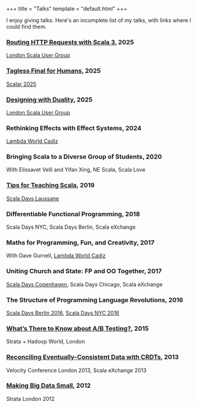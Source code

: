 +++
title = "Talks"
template = "default.html"
+++

I enjoy giving talks. Here's an incomplete list of my talks, with links where I could find them.

### [Routing HTTP Requests with Scala 3](/talks/routing-http-requests-with-scala-3/index.html), 2025 
[London Scala User Group](https://www.meetup.com/london-scala/events/307818435/)

### [Tagless Final for Humans](/talks/tagless-final-for-humans/index.html), 2025
[Scalar 2025](https://www.scalar-conf.com/)

### [Designing with Duality](/talks/designing-with-duality/index.html), 2025
[London Scala User Group](https://www.meetup.com/london-scala/events/306237082/)

### Rethinking Effects with Effect Systems, 2024
[Lambda World Cadiz][lambda-world-cadiz-2024]

### Bringing Scala to a Diverse Group of Students, 2020
With Elissavet Velli and Yifan Xing, NE Scala, Scala Love

### [Tips for Teaching Scala](/posts/2019-06-20-tips-for-teaching-scala.html), 2019
[Scala Days Laussane][scala-days-lausanne-2019]

### Differentiable Functional Programming, 2018
Scala Days NYC, Scala Days Berlin, Scala eXchange

### Maths for Programming, Fun, and Creativity, 2017
With Dave Gurnell, [Lambda World Cadiz][lambda-world-cadiz-2017]

### Uniting Church and State: FP and OO Together, 2017
[Scala Days Copenhagen][scala-days-copenhagen-2017], Scala Days Chicago, Scala eXchange

### The Structure of Programming Language Revolutions, 2016
[Scala Days Berlin 2016][scala-days-berlin-2016], [Scala Days NYC 2016][scala-days-nyc-2016]

### [What’s There to Know about A/B Testing?](/posts/2015-05-14-strata-hadoop-world), 2015
Strata + Hadoop World, London

### [Reconciling Eventually-Consistent Data with CRDTs](/posts/2013-12-20-crdts-for-fun-and-eventual-profit), 2013
Velocity Conference London 2013, Scala eXchange 2013

### [Making Big Data Small](/posts/2012-10-01-strata-slides), 2012
Strata London 2012

[lambda-world-cadiz-2024]: https://www.youtube.com/watch?v=T26Yd-rURLs
[lambda-world-cadiz-2017]: https://www.youtube.com/watch?v=4AbSJfu6S8M
[scala-days-copenhagen-2017]: https://www.youtube.com/watch?v=IO5MD62dQbI
[scala-days-berlin-2016]: https://www.youtube.com/watch?v=bL-CcjKW1lw
[scala-days-nyc-2016]: https://www.youtube.com/watch?v=AL1J5AT4pfY
[scala-days-lausanne-2019]: https://portal.klewel.com/watch/webcast/scala-days-2019/talk/6/

